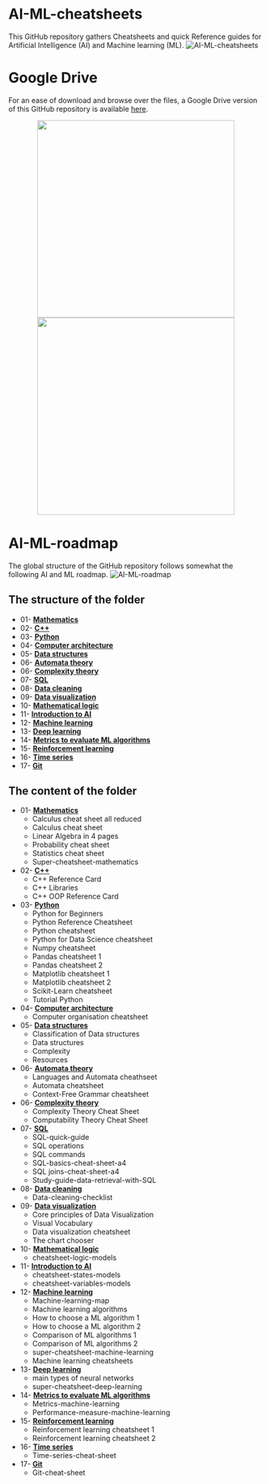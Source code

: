 # AI-ML-cheatsheets

This GitHub repository gathers Cheatsheets and quick Reference guides for Artificial Intelligence (AI) and Machine learning (ML).
![AI-ML-cheatsheets](https://github.com/SamBelkacem/AI-ML-cheatsheets/blob/main/AI-ML-cheatsheets.png)

# Google Drive

For an ease of download and browse over the files, a Google Drive version of this GitHub repository is available [here](https://drive.google.com/drive/folders/1yReFa2Af9icmdEaAYOUocepkQk_gGJJK?usp=sharing).

<p align="center">
  <img src="https://github.com/SamBelkacem/AI-ML-cheatsheets/blob/main/Google%20Drive.png" width="390" hspace="20"/>
  <img src="https://github.com/SamBelkacem/AI-ML-cheatsheets/blob/main/Mathematics.png" width="390"/>
</p>

# AI-ML-roadmap

The global structure of the GitHub repository follows somewhat the following AI and ML roadmap.
![AI-ML-roadmap](https://github.com/SamBelkacem/AI-ML-cheatsheets/blob/main/AI%20roadmap.png)

## The structure of the folder

- 01- [**Mathematics**](https://github.com/SamBelkacem/AI-ML-cheatsheets/tree/main/01-%20Mathematics)<br>
- 02- [**C++**](https://github.com/SamBelkacem/AI-ML-cheatsheets/tree/main/02-%20C%2B%2B)<br>
- 03- [**Python**](https://github.com/SamBelkacem/AI-ML-cheatsheets/tree/main/03-%20Python)<br>
- 04- [**Computer architecture**](https://github.com/SamBelkacem/AI-ML-cheatsheets/tree/main/04-%20Computer%20architecture)<br>
- 05- [**Data structures**](https://github.com/SamBelkacem/AI-ML-cheatsheets/tree/main/05-%20Data%20structures)<br>
- 06- [**Automata theory**](https://github.com/SamBelkacem/AI-ML-cheatsheets/tree/main/06-%20Automata%20theory)<br>
- 06- [**Complexity theory**](https://github.com/SamBelkacem/AI-ML-cheatsheets/tree/main/06-%20Complexity%20theory)<br>
- 07- [**SQL**](https://github.com/SamBelkacem/AI-ML-cheatsheets/tree/main/07-%20SQL)<br>
- 08- [**Data cleaning**](https://github.com/SamBelkacem/AI-ML-cheatsheets/tree/main/08-%20Data%20cleaning)<br>
- 09- [**Data visualization**](https://github.com/SamBelkacem/AI-ML-cheatsheets/tree/main/09-%20Data%20visualization)<br>
- 10- [**Mathematical logic**](https://github.com/SamBelkacem/AI-ML-cheatsheets/tree/main/10-%20Mathematical%20logic)<br>
- 11- [**Introduction to AI**](https://github.com/SamBelkacem/AI-ML-cheatsheets/tree/main/11-%20Introduction%20to%20AI)<br>
- 12- [**Machine learning**](https://github.com/SamBelkacem/AI-ML-cheatsheets/tree/main/12-%20Machine%20learning)<br>
- 13- [**Deep learning**](https://github.com/SamBelkacem/AI-ML-cheatsheets/tree/main/13-%20Deep%20learning)<br>
- 14- [**Metrics to evaluate ML algorithms**](https://github.com/SamBelkacem/AI-ML-cheatsheets/tree/main/14-%20Metrics%20to%20evaluate%20machine%20learning%20algorithms)<br>
- 15- [**Reinforcement learning**](https://github.com/SamBelkacem/AI-ML-cheatsheets/tree/main/15-%20Reinforcement%20learning)<br>
- 16- [**Time series**](https://github.com/SamBelkacem/AI-ML-cheatsheets/tree/main/16-%20Time%20series)<br>
- 17- [**Git**](https://github.com/SamBelkacem/AI-ML-cheatsheets/tree/main/17-%20Git)<br>

## The content of the folder

- 01- [**Mathematics**](https://github.com/SamBelkacem/AI-ML-cheatsheets/tree/main/01-%20Mathematics)<br>
  - Calculus cheat sheet all reduced
  - Calculus cheat sheet
  - Linear Algebra in 4 pages
  - Probability cheat sheet
  - Statistics cheat sheet
  - Super-cheatsheet-mathematics 
- 02- [**C++**](https://github.com/SamBelkacem/AI-ML-cheatsheets/tree/main/02-%20C%2B%2B)<br>
  - C++ Reference Card
  - C++ Libraries
  - C++ OOP Reference Card
- 03- [**Python**](https://github.com/SamBelkacem/AI-ML-cheatsheets/tree/main/03-%20Python)<br>
  - Python for Beginners
  - Python Reference Cheatsheet
  - Python cheatsheet
  - Python for Data Science cheatsheet
  - Numpy cheatsheet
  - Pandas cheatsheet 1
  - Pandas cheatsheet 2
  - Matplotlib cheatsheet 1
  - Matplotlib cheatsheet 2
  - Scikit-Learn cheatsheet
  - Tutorial Python
- 04- [**Computer architecture**](https://github.com/SamBelkacem/AI-ML-cheatsheets/tree/main/04-%20Computer%20architecture)<br>
  - Computer organisation cheatsheet
- 05- [**Data structures**](https://github.com/SamBelkacem/AI-ML-cheatsheets/tree/main/05-%20Data%20structures)<br>
  - Classification of Data structures
  - Data structures
  - Complexity
  - Resources
- 06- [**Automata theory**](https://github.com/SamBelkacem/AI-ML-cheatsheets/tree/main/06-%20Automata%20theory)<br>
  - Languages and Automata cheathseet
  - Automata cheatsheet
  - Context-Free Grammar cheatsheet
- 06- [**Complexity theory**](https://github.com/SamBelkacem/AI-ML-cheatsheets/tree/main/06-%20Complexity%20theory)<br>
  - Complexity Theory Cheat Sheet
  - Computability Theory Cheat Sheet
- 07- [**SQL**](https://github.com/SamBelkacem/AI-ML-cheatsheets/tree/main/07-%20SQL)<br>
  - SQL-quick-guide
  - SQL operations
  - SQL commands
  - SQL-basics-cheat-sheet-a4
  - SQL joins-cheat-sheet-a4
  - Study-guide-data-retrieval-with-SQL
- 08- [**Data cleaning**](https://github.com/SamBelkacem/AI-ML-cheatsheets/tree/main/08-%20Data%20cleaning)<br>
  - Data-cleaning-checklist
- 09- [**Data visualization**](https://github.com/SamBelkacem/AI-ML-cheatsheets/tree/main/09-%20Data%20visualization)<br>
  - Core principles of Data Visualization
  - Visual Vocabulary
  - Data visualization cheatsheet
  - The chart chooser
- 10- [**Mathematical logic**](https://github.com/SamBelkacem/AI-ML-cheatsheets/tree/main/10-%20Mathematical%20logic)<br>
  - cheatsheet-logic-models
- 11- [**Introduction to AI**](https://github.com/SamBelkacem/AI-ML-cheatsheets/tree/main/11-%20Introduction%20to%20AI)<br>
  - cheatsheet-states-models
  - cheatsheet-variables-models
- 12- [**Machine learning**](https://github.com/SamBelkacem/AI-ML-cheatsheets/tree/main/12-%20Machine%20learning)<br>
  - Machine-learning-map
  - Machine learning algorithms
  - How to choose a ML algorithm 1
  - How to choose a ML algorithm 2
  - Comparison of ML algorithms 1
  - Comparison of ML algorithms 2
  - super-cheatsheet-machine-learning
  - Machine learning cheatsheets
- 13- [**Deep learning**](https://github.com/SamBelkacem/AI-ML-cheatsheets/tree/main/13-%20Deep%20learning)<br>
  - main types of neural networks
  - super-cheatsheet-deep-learning 
- 14- [**Metrics to evaluate ML algorithms**](https://github.com/SamBelkacem/AI-ML-cheatsheets/tree/main/14-%20Metrics%20to%20evaluate%20machine%20learning%20algorithms)<br>
  - Metrics-machine-learning
  - Performance-measure-machine-learning 
- 15- [**Reinforcement learning**](https://github.com/SamBelkacem/AI-ML-cheatsheets/tree/main/15-%20Reinforcement%20learning)<br>
  - Reinforcement learning cheatsheet 1
  - Reinforcement learning cheatsheet 2 
- 16- [**Time series**](https://github.com/SamBelkacem/AI-ML-cheatsheets/tree/main/16-%20Time%20series)<br>
  - Time-series-cheat-sheet 
- 17- [**Git**](https://github.com/SamBelkacem/AI-ML-cheatsheets/tree/main/17-%20Git)<br>
  - Git-cheat-sheet
